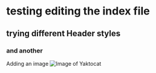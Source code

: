 # testing editing the index file
## trying different Header styles
### and another

Adding an image
![Image of Yaktocat](https://octodex.github.com/images/yaktocat.png)
